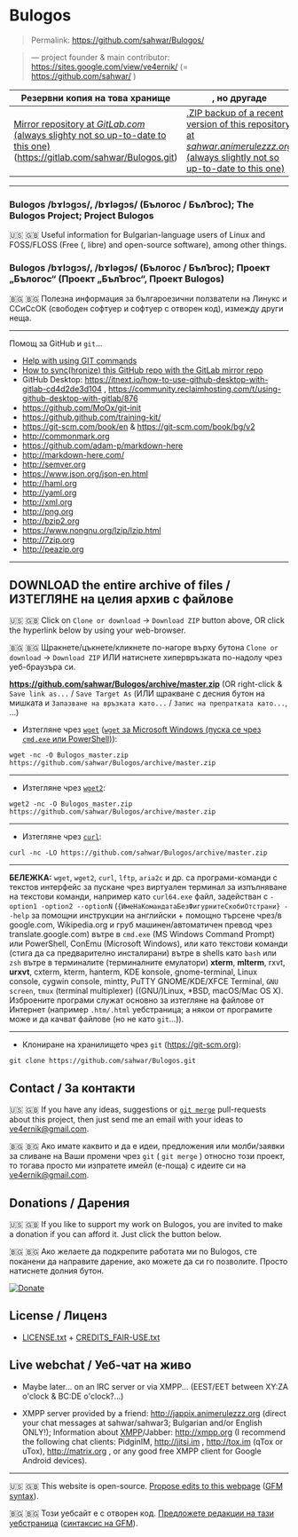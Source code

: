 # Bulogos
> Permalink: https://github.com/sahwar/Bulogos/ 

> — project founder & main contributor: https://sites.google.com/view/ve4ernik/ (= https://github.com/sahwar/ )

| Резервни копия на това хранище | , но другаде |
| ------ | ------ |
| [Mirror repository at _GitLab.com_ (always slighty not so up-to-date to this one)](https://gitlab.com/sahwar/Bulogos) (https://gitlab.com/sahwar/Bulogos.git) | [.ZIP backup of a recent version of this repository at _sahwar.animerulezzz.org_ (always slightly not so up-to-date to this one)](http://sahwar.animerulezzz.org/mirrors/Bulogos-master_[ISO8601-datetime-stamp].zip)

------

### Bulogos /bɤlɔgɔs/, /bɤləgɔs/ (Бълогос / БълЪгос); The Bulogos Project; Project Bulogos
:us: :gb: Useful information for Bulgarian-language users of Linux and FOSS/FLOSS (Free (, libre) and open-source software), among other things.

### Bulogos /bɤlɔgɔs/, /bɤləgɔs/ (Бълогос / БълЪгос); Проект „Бълогос“ (Проект „БълЪгос“, Проект Bulogos)
🇧🇬 &#x1F1E7;&#x1F1EC; Полезна информация за българоезични ползватели на Линукс и ССиСсОК (свободен софтуер и софтуер с отворен код), измежду други неща.

* * *
Помощ за GitHub и `git`...

* [Help with using GIT commands](https://github.com/k88hudson/git-flight-rules)
* [How to sync(hronize) this GitHub repo with the GitLab mirror repo](https://moox.io/blog/keep-in-sync-git-repos-on-github-gitlab-bitbucket/)
* GitHub Desktop: https://itnext.io/how-to-use-github-desktop-with-gitlab-cd4d2de3d104 , https://community.reclaimhosting.com/t/using-github-desktop-with-gitlab/876
* https://github.com/MoOx/git-init
* https://github.github.com/training-kit/
* https://git-scm.com/book/en & https://git-scm.com/book/bg/v2
* http://commonmark.org
* https://github.com/adam-p/markdown-here
* http://markdown-here.com/
* http://semver.org
* https://www.json.org/json-en.html
* http://haml.org
* http://yaml.org
* http://xml.org
* http://png.org
* http://bzip2.org
* https://www.nongnu.org/lzip/lzip.html
* http://7zip.org
* http://peazip.org

------

## DOWNLOAD the entire archive of files / ИЗТЕГЛЯНЕ на целия архив с файлове
:us: :gb: Click on `Clone or download` -> `Download ZIP` button above, OR click the hyperlink below by using your web-browser.

🇧🇬 &#x1F1E7;&#x1F1EC; Щракнете/цъкнете/кликнете по-нагоре върху бутона `Clone or download` -> `Download ZIP` ИЛИ натиснете хипервръзката по-надолу чрез уеб-браузъра си.

**https://github.com/sahwar/Bulogos/archive/master.zip**
(OR right-click & `Save link as...` / `Save Target As` (ИЛИ щракване с десния бутон на мишката и `Запазване на връзката като...` / `Запис на препратката като...`, ...)

* Изтегляне чрез [`wget`](https://www.gnu.org/software/wget/) ([`wget` за Microsoft Windows (пуска се чрез `cmd.exe` или PowerShell)](https://eternallybored.org/misc/wget/)):

````
wget -nc -O Bulogos_master.zip https://github.com/sahwar/Bulogos/archive/master.zip
````

------
* Изтегляне чрез [`wget2`](https://gitlab.com/gnuwget/wget2):

````
wget2 -nc -O Bulogos_master.zip https://github.com/sahwar/Bulogos/archive/master.zip
````

------

* Изтегляне чрез [`curl`](http://curl.haxx.se/):

````
curl -nc -LO https://github.com/sahwar/Bulogos/archive/master.zip
````

------

**БЕЛЕЖКА:** `wget`, `wget2`, `curl`, `lftp`, `aria2c` и др. са програми-команди с текстов интерфейс за пускане чрез виртуален терминал за изпълняване на текстови команди, например  като `curl64.exe` файл, задействан с `-option1 -option2 --optionN` (`{ИмеНаКомандатаБезФигурнитеСкобиОтстрани} --help` за помощни инструкции на английски + помощно търсене чрез/в google.com, Wikipedia.org и груб машинен/автоматичен превод чрез translate.google.com) вътре в `cmd.exe` (MS Windows Command Prompt) или PowerShell, ConEmu (Microsoft Windows), или като текстови команди (стига да са предварително инсталирани) вътре в shells като `bash` или `zsh` вътре в терминалите (терминалните емулатори) **xterm**, **mlterm**, rxvt, **urxvt**, cxterm, kterm, hanterm, KDE konsole, gnome-terminal, Linux console, cygwin console, mintty, PuTTY GNOME/KDE/XFCE Terminal, `GNU screen`, `tmux` (terminal multiplexer) ((GNU/)Linux, *BSD, macOS/Mac OS X). Изброените програми служат основно за изтегляне на файлове от Интернет (например `.htm/.html` уебстраница; а някои от програмите може и да качват файлове (но не като `git`...)).

<!--
cmder (MS Windows), Terminator (MS Windows), KiTTY/PuTTy/QuTTy, mosh, fish (terminal emulator), MSYS2, Tilix (VTE GTK+ 3), Tilda, Guake terminal (GNOME), Yakuake (KDE, based on KDE Konsole), mintty (MS Windows terminal emulator for Cygwin that is based on code from PuTTY 0.60), Kitty terminal (Linux&macOS cross-platform GPU-based terminal emulator), upterm (terminal emulator and an interactive shell based on Electron), JuiceSSH (terminal client for for Google Android supporting SSH, Local Shell, Mosh and Telnet), Terminus (Terminus is an Electron-based terminal app that works across Windows, MacOS and Linux while also supporting Windows shells including Powerfull and git-bash on Windows), tilda (Tilda is a Linux&*BSD terminal taking after the likeness of many classic terminals from first person shooter games, Quake, Doom and Half-Life), Console (MS Windows), ConsoleZ (This is a modified version of Console 2 for a better experience under Windows Vista/7/8 and a better visual rendering.), iTerm (full featured terminal emulation program for macOS based on Cocoa), Windows Terminal, Git Bash (Git for Windows provides a BASH emulation used to run Git from the command line), Pantheon Terminal (for ElementaryOS Linux), Rxvt-unicode/urxvt (Linux & macOS), Android-Terminal-Emulator (A VT-100 terminal emulator for the Android OS), Fluent Terminal (terminal emulator for MS Windows based on UWP and web technologies), Blink Shell (the professional, desktop-grade terminal emulator for iOS), PowerCmd (commercial command prompt replacement for Windows that arranges command line windows in a graphical, tabbed user interface), rxvt (RXVT –our extended virtual terminal– is a terminal emulator for X11. It is a popular replacement for the standard ‘xterm’), z/Scope (commercial, for MS Windows, multi-protocol, multi-host terminal emulator that provides access to multiple terminal-based applications in a way that is familiar to every user, using a modern tabbed interface), TEXTREME (for Linux, MS Windows, macOS; 'toy text editor', lively, animated text editor with the feel of a retro videogame complete with sounds and game-like visual effects. The screen shakes as you type while particle effects decorate new characters), Termite (A keyboard-centric VTE-based terminal, aimed at use within a window manager with tiling and/or tabbing support. Termite looks for the configuration file in the following order: $XDG_CONFIG_HOME/termite/config, ~/.), CLIX ('command line interface for Mac OS X'), MacTerm (was MacTelnet; for Mac OS X), wezterm (for Linux, MS Windows, macOS; GPU-accelerated cross-platform terminal emulator and multiplexer written by @wez and implemented in Rust), LXTerminal (the standard terminal emulator of LXDE for Linux. The terminal is a desktop-independent VTE-based terminal emulator for LXDE without any unnecessary dependency. LXTerminal supports multiple tabs), CMD++ (for MS Windows; a command line program, which was devoloped as alternative to the Windows (R) console), ROXTerm (full-featured VTE terminal emulator), wsl-terminalGood alternative (terminal emulator for Windows Subsystem for Linux (WSL), includes mintty, wslbridge, cbwin, and some other useful tools. The next thing you want to install after installing Windows Subsystem for Linux (a.k.a. WSL)), mrxvt (for Linux; based on rxvt. Tabbed interface. Very lightweight. Few dependencies. Only drawback is poor unicode support (theres an SVN branch with working but slightly buggy support)), FireCMD (commercial for MS Windows; command shell has features like recursive aliases, command substitution using files, HTML and CSS support, which makes it a next generation command shell), mintty-quake-console (for MS Windows via mintty; an AutoHotkey script that enables a quake-style terminal-on-a-hotkey for mintty), Electerm (for MacOS, MS Windows, Linux, Electron / Atom Shell; terminal/ssh/sftp client(linux, mac, win) based on electron/node-pty/xterm/antd and other libs, it works as a combination of guake and xshell it is still on its early stage, more feature/test will be added features:...), Penteract CMD GUI (for MS Windows; create GUIs for command line commands. Then drag files in to get their paths. And click buttons to choose switches), Windows Terminal (https://alternativeto.net/software/windows-terminal/), OpenSSH, Bitvise SSH Client, Termius, Chrome Secure Shell, PAC Manager, ZOC, Xshell, Tera Term, Core Tunnel, Fluent Terminal (UWP), RXVT (–our extended virtual terminal– is a terminal emulator for X11. It is a popular replacement for the standard ‘xterm’), Take Command, Core Shell, MTPuTTY (Multi-Tabbed PuTTY), PieTTY (MS Windows), Solar-PuTTY, Qonsole, AutoPuTTY, Poderosa, SSH Terminal Emulator, QuTTY, ExtraPuTTY, PuTTy, KiTTY, Terminal (for MacOS), https://github.com/Microsoft/Terminal
-->

------

* Клониране на хранилището чрез `git` (https://git-scm.org):

````
git clone https://github.com/sahwar/Bulogos.git
````

## Contact / За контакти
:us: :gb:  If you have any ideas, suggestions or [`git merge`](https://git-scm.com/docs/git-merge) pull-requests about this project, then just send me an email with your ideas to [ve4ernik@gmail.com](mailto:ve4ernik@gmail.com).

🇧🇬 &#x1F1E7;&#x1F1EC;  Ако имате каквито и да е идеи, предложения или молби/заявки за сливане на Ваши промени чрез `git` ( `git merge` ) относно този проект, то тогава просто ми изпратете имейл (е-поща) с идеите си на [ve4ernik@gmail.com](mailto:ve4ernik@gmail.com).

## Donations / Дарения
:us: :gb:  If you like to support my work on Bulogos, you are invited to make a donation if you can afford it. Just click the button below.

🇧🇬 &#x1F1E7;&#x1F1EC; Ако желаете да подкрепите работата ми по Bulogos, сте поканени да направите дарение, ако можете да си го позволите. Просто натиснете долния бутон.

[![Donate](https://img.shields.io/badge/Donate-PayPal-green.svg)](https://paypal.me/ve4ernik)

## License / Лиценз

* [LICENSE.txt](https://github.com/sahwar/Bulogos/blob/master/LICENSE.txt) + [CREDITS_FAIR-USE.txt](https://github.com/sahwar/Bulogos/blob/master/CREDITS_FAIR-USE.txt)

## Live webchat / Уеб-чат на живо
* Maybe later... on an IRC server or via XMPP... (EEST/EET between XY:ZA o'clock & BC:DE o'clock?...)

* XMPP server provided by a friend: http://jappix.animerulezzz.org (direct your chat messages at sahwar/sahwar3; Bulgarian and/or English ONLY!);
Information about [XMPP](https://en.wikipedia.org/wiki/XMPP)/Jabber: http://xmpp.org (I recommend the following chat clients: PidginIM, http://jitsi.im , http://tox.im (qTox or uTox), http://matrix.org , or any good free XMPP client for Google Android devices).

----

:us: :gb:  This website is open-source. <a href="https://github.com/sahwar/Bulogos/edit/master/README.md">Propose edits to this webpage</a> ([GFM syntax](https://github.github.com/gfm/)).

🇧🇬 &#x1F1E7;&#x1F1EC; Този уебсайт е с отворен код. <a href="https://github.com/sahwar/Bulogos/edit/master/README.md">Предложете редакции на тази уебстраница</a> ([синтаксис на GFM](https://github.github.com/gfm/)).
